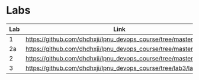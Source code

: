# Labs
| Lab | Link |
| --- | ---- |
| 1   | https://github.com/dhdhxji/lpnu_devops_course/tree/master/lab_1 |
| 2a  | https://github.com/dhdhxji/lpnu_devops_course/tree/master/lab_2a |
| 2   | https://github.com/dhdhxji/lpnu_devops_course/tree/master/lab_2 |
| 3   | https://github.com/dhdhxji/lpnu_devops_course/tree/lab3/lab_3 |
